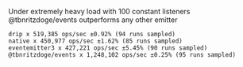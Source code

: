 
Under extremely heavy load with 100 constant listeners @tbnritzdoge/events outperforms any other emitter

```
drip x 519,385 ops/sec ±0.92% (94 runs sampled)
native x 450,977 ops/sec ±1.62% (85 runs sampled)
eventemitter3 x 427,221 ops/sec ±5.45% (90 runs sampled)
@tbnritzdoge/events x 1,248,102 ops/sec ±0.25% (95 runs sampled)
```